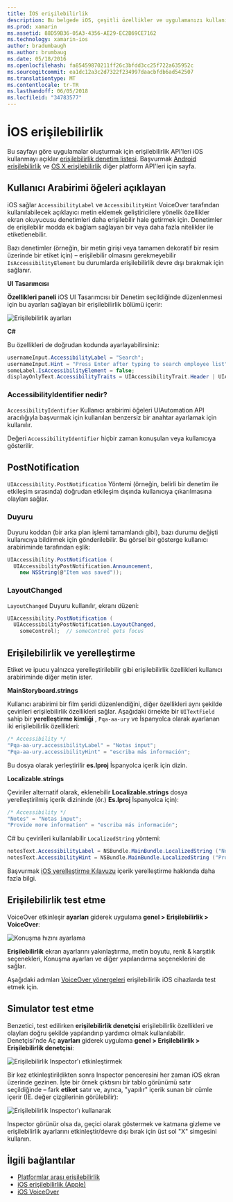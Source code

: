```yaml
---
title: İOS erişilebilirlik
description: Bu belgede iOS, çeşitli özellikler ve uygulamanızı kullanılabilir hale getirmek için mümkün olduğu kadar kullanıcılar tarafından kullanılabilir özellikler ele erişilebilirlik açıklanmaktadır.
ms.prod: xamarin
ms.assetid: 88D59B36-05A3-4356-AE29-EC2B69CE7162
ms.technology: xamarin-ios
author: bradumbaugh
ms.author: brumbaug
ms.date: 05/18/2016
ms.openlocfilehash: fa85459870211ff26c3bfdd3cc25f722a635952c
ms.sourcegitcommit: ea1dc12a3c2d7322f234997daacbfdb6ad542507
ms.translationtype: MT
ms.contentlocale: tr-TR
ms.lasthandoff: 06/05/2018
ms.locfileid: "34783577"
---
```

# <a name="accessibility-on-ios"></a>İOS erişilebilirlik

Bu sayfayı göre uygulamalar oluşturmak için erişilebilirlik API'leri iOS kullanmayı açıklar [erişilebilirlik denetim listesi](~/cross-platform/app-fundamentals/accessibility.md).
Başvurmak [Android erişilebilirlik](~/android/app-fundamentals/accessibility.md) ve [OS X erişilebilirlik](~/mac/app-fundamentals/accessibility.md) diğer platform API'leri için sayfa.

## <a name="describing-ui-elements"></a>Kullanıcı Arabirimi öğeleri açıklayan

iOS sağlar `AccessibilityLabel` ve `AccessibilityHint` VoiceOver tarafından kullanılabilecek açıklayıcı metin eklemek geliştiricilere yönelik özellikler ekran okuyucusu denetimleri daha erişilebilir hale getirmek için. Denetimler de erişilebilir modda ek bağlam sağlayan bir veya daha fazla nitelikler ile etiketlenebilir.

Bazı denetimler (örneğin, bir metin girişi veya tamamen dekoratif bir resim üzerinde bir etiket için) – erişilebilir olmasını gerekmeyebilir `IsAccessibilityElement` bu durumlarda erişilebilirlik devre dışı bırakmak için sağlanır.

**UI Tasarımcısı**

**Özellikleri paneli** iOS UI Tasarımcısı bir Denetim seçildiğinde düzenlenmesi için bu ayarları sağlayan bir erişilebilirlik bölümü içerir:

![](accessibility-images/ios-designer-sml.png "Erişilebilirlik ayarları")

**C#**

Bu özellikleri de doğrudan kodunda ayarlayabilirsiniz:

```csharp
usernameInput.AccessibilityLabel = "Search";
usernameInput.Hint = "Press Enter after typing to search employee list";
someLabel.IsAccessibilityElement = false;
displayOnlyText.AccessibilityTraits = UIAccessibilityTrait.Header | UIAccessibilityTrait.Selected;
```

### <a name="what-is-accessibilityidentifier"></a>AccessibilityIdentifier nedir?

`AccessibilityIdentifier` Kullanıcı arabirimi öğeleri UIAutomation API aracılığıyla başvurmak için kullanılan benzersiz bir anahtar ayarlamak için kullanılır.

Değeri `AccessibilityIdentifier` hiçbir zaman konuşulan veya kullanıcıya gösterilir.

<a name="postnotification" />

## <a name="postnotification"></a>PostNotification

`UIAccessibility.PostNotification` Yöntemi (örneğin, belirli bir denetim ile etkileşim sırasında) doğrudan etkileşim dışında kullanıcıya çıkarılmasına olayları sağlar.

### <a name="announcement"></a>Duyuru

Duyuru koddan (bir arka plan işlemi tamamlandı gibi), bazı durumu değişti kullanıcıya bildirmek için gönderilebilir. Bu görsel bir gösterge kullanıcı arabiriminde tarafından eşlik:

```csharp
UIAccessibility.PostNotification (
  UIAccessibilityPostNotification.Announcement,
    new NSString(@"Item was saved"));
```

### <a name="layoutchanged"></a>LayoutChanged

`LayoutChanged` Duyuru kullanılır, ekranı düzeni:

```csharp
UIAccessibility.PostNotification (
  UIAccessibilityPostNotification.LayoutChanged,
    someControl);  // someControl gets focus
```


## <a name="accessibility-and-localization"></a>Erişilebilirlik ve yerelleştirme

Etiket ve ipucu yalnızca yerelleştirilebilir gibi erişilebilirlik özellikleri kullanıcı arabiriminde diğer metin ister.

**MainStoryboard.strings**

Kullanıcı arabirimi bir film şeridi düzenlendiğini, diğer özellikleri aynı şekilde çevirileri erişilebilirlik özellikleri sağlar. Aşağıdaki örnekte bir `UITextField` sahip bir **yerelleştirme kimliği** , `Pqa-aa-ury` ve İspanyolca olarak ayarlanan iki erişilebilirlik özellikleri:

```csharp
/* Accessibility */
"Pqa-aa-ury.accessibilityLabel" = "Notas input";
"Pqa-aa-ury.accessibilityHint" = "escriba más información";
```

Bu dosya olarak yerleştirilir **es.lproj** İspanyolca içerik için dizin.

**Localizable.strings**

Çeviriler alternatif olarak, eklenebilir **Localizable.strings** dosya yerelleştirilmiş içerik dizininde (ör.) **Es.lproj** İspanyolca için):

```csharp
/* Accessibility */
"Notes" = "Notas input";
"Provide more information" = "escriba más información";
```

C# bu çevirileri kullanılabilir `LocalizedString` yöntemi:

```csharp
notesText.AccessibilityLabel = NSBundle.MainBundle.LocalizedString ("Notes", "");
notesText.AccessibilityHint = NSBundle.MainBundle.LocalizedString ("Provide more information", "");
```

Başvurmak [iOS yerelleştirme Kılavuzu](~/ios/app-fundamentals/localization/index.md) içerik yerelleştirme hakkında daha fazla bilgi.

<a name="testing" />

## <a name="testing-accessibility"></a>Erişilebilirlik test etme

VoiceOver etkinleşir **ayarları** giderek uygulama **genel > Erişilebilirlik > VoiceOver**:

![](accessibility-images/settings-sml.png "Konuşma hızını ayarlama")

**Erişilebilirlik** ekran ayarlarını yakınlaştırma, metin boyutu, renk & karşıtlık seçenekleri, Konuşma ayarları ve diğer yapılandırma seçeneklerini de sağlar.

Aşağıdaki adımları [VoiceOver yönergeleri](https://developer.apple.com/library/ios/technotes/TestingAccessibilityOfiOSApps/TestAccessibilityonYourDevicewithVoiceOver/TestAccessibilityonYourDevicewithVoiceOver.html) erişilebilirlik iOS cihazlarda test etmek için.


## <a name="simulator-testing"></a>Simulator test etme

Benzetici, test edilirken **erişilebilirlik denetçisi** erişilebilirlik özellikleri ve olayları doğru şekilde yapılandırıp yardımcı olmak kullanılabilir. Denetçisi'nde Aç **ayarları** giderek uygulama **genel > Erişilebilirlik > Erişilebilirlik denetçisi**:

![](accessibility-images/settings-inspector-sml.png "Erişilebilirlik Inspector'ı etkinleştirmek")

Bir kez etkinleştirildikten sonra Inspector penceresini her zaman iOS ekran üzerinde gezinen.
İşte bir örnek çıktısını bir tablo görünümü satır seçildiğinde – fark **etiket** satır ve, ayrıca, "yapılır" içerik sunan bir cümle içerir (IE. değer çizgilerinin görülebilir):

![](accessibility-images/tableview-a11y-sml.png "Erişilebilirlik Inspector'ı kullanarak")

Inspector görünür olsa da, geçici olarak göstermek ve katmana gizleme ve erişilebilirlik ayarlarını etkinleştir/devre dışı bırak için üst sol "X" simgesini kullanın.



## <a name="related-links"></a>İlgili bağlantılar

- [Platformlar arası erişilebilirlik](~/cross-platform/app-fundamentals/accessibility.md)
- [iOS erişilebilirlik (Apple)](https://developer.apple.com/library/ios/documentation/UserExperience/Conceptual/iPhoneAccessibility/Accessibility_on_iPhone/Accessibility_on_iPhone.html)
- [iOS VoiceOver](http://www.apple.com/accessibility/ios/voiceover/)
